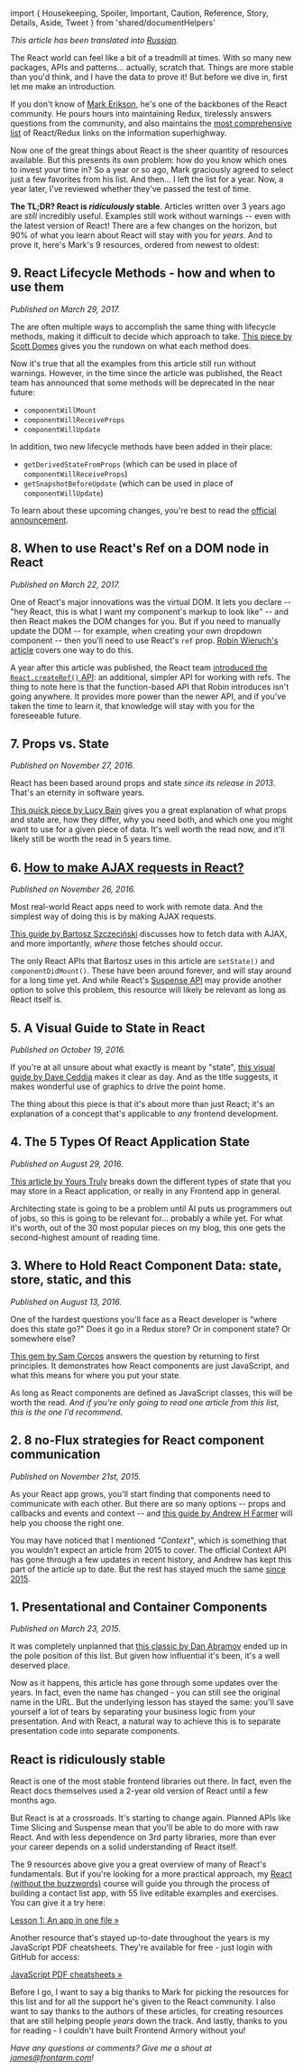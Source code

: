 import { Housekeeping, Spoiler, Important, Caution, Reference, Story, Details, Aside, Tweet } from 'shared/documentHelpers'

*This article has been translated into [Russian](http://softdroid.net/9-rukovodstv-po-react-kotorye-vyderzhali-ispytanie-vremenem).*

The React world can feel like a bit of a treadmill at times. With so many new packages, APIs and patterns... actually, scratch that. Things are more stable than you'd think, and I have the data to prove it! But before we dive in, first let me make an introduction.

If you don't know of [Mark Erikson](https://twitter.com/acemarke?lang=en), he's one of the backbones of the React community. He pours hours into maintaining Redux, tirelessly answers questions from the community, and also maintains the [most comprehensive list](https://github.com/markerikson/react-redux-links) of React/Redux links on the information superhighway.

Now one of the great things about React is the sheer quantity of resources available. But this presents its own problem: how do you know which ones to invest your time in? So a year or so ago, Mark graciously agreed to select just a few favorites from his list. And then... I left the list for a year. Now, a year later, I've reviewed whether they've passed the test of time.

**The TL;DR? React is *ridiculously* stable**. Articles written over 3 years ago are *still* incredibly useful. Examples still work without warnings -- even with the latest version of React! There are a few changes on the horizon, but 90% of what you learn about React will stay with you for *years*. And to prove it, here's Mark's 9 resources, ordered from newest to oldest:


## 9. React Lifecycle Methods - how and when to use them

*Published on March 29, 2017.*

The are often multiple ways to accomplish the same thing with lifecycle methods, making it difficult to decide which approach to take. [This piece by Scott Domes](https://engineering.musefind.com/react-lifecycle-methods-how-and-when-to-use-them-2111a1b692b1) gives you the rundown on what each method does.

Now it's true that all the examples from this article still run without warnings. However, in the time since the article was published, the React team has announced that some methods will be deprecated in the near future:

- `componentWillMount`
- `componentWillReceiveProps`
- `componentWillUpdate`

In addition, two new lifecycle methods have been added in their place:

- `getDerivedStateFromProps` (which can be used in place of `componentWillReceiveProps`)
- `getSnapshotBeforeUpdate` (which can be used in place of `componentWillUpdate`)

To learn about these upcoming changes, you're best to read the [official announcement](https://reactjs.org/blog/2018/03/29/react-v-16-3.html).

## 8. When to use React's Ref on a DOM node in React

*Published on March 22, 2017.*

One of React's major innovations was the virtual DOM. It lets you declare -- "hey React, this is what I want my component's markup to look like" -- and then React makes the DOM changes for you. But if you need to manually update the DOM -- for example, when creating your own dropdown component -- then you'll need to use React's `ref` prop. [Robin Wieruch's article](https://www.robinwieruch.de/react-ref-attribute-dom-node/) covers one way to do this.

A year after this article was published, the React team [introduced the `React.createRef()` API](https://reactjs.org/blog/2018/03/29/react-v-16-3.html#createref-api): an additional, simpler API for working with refs. The thing to note here is that the function-based API that Robin introduces isn't going anywhere. It provides more power than the newer API, and if you've taken the time to learn it, that knowledge will stay with you for the foreseeable future.

## 7. Props vs. State

*Published on November 27, 2016.*

React has been based around props and state *since its release in 2013*. That's an eternity in software years.

[This quick piece by Lucy Bain](http://lucybain.com/blog/2016/react-state-vs-pros/) gives you a great explanation of what props and state are, how they differ, why you need both, and which one you might want to use for a given piece of data. It's well worth the read now, and it'll likely still be worth the read in 5 years time.

## 6. [How to make AJAX requests in React?]()

*Published on November 26, 2016.*

Most real-world React apps need to work with remote data. And the simplest way of doing this is by making AJAX requests.

[This guide by Bartosz Szczeciński](https://medium.com/@baphemot/how-to-make-ajax-requests-in-react-a6a52bb5a8b1) discusses how to fetch data with AJAX, and more importantly, *where* those fetches should occur.

The only React APIs that Bartosz uses in this article are `setState()` and `componentDidMount()`. These have been around forever, and will stay around for a long time yet. And while React's [Suspense API](https://www.youtube.com/watch?v=v6iR3Zk4oDY) may provide another option to solve this problem, this resource will likely be relevant as long as React itself is.


## 5. A Visual Guide to State in React

*Published on October 19, 2016.*

If you're at all unsure about what exactly is meant by "state", [this visual guide by Dave Ceddia](https://daveceddia.com/visual-guide-to-state-in-react/) makes it clear as day. And as the title suggests, it makes wonderful use of graphics to drive the point home.

The thing about this piece is that it's about more than just React; it's an explanation of a concept that's applicable to *any* frontend development.


## 4. The 5 Types Of React Application State

*Published on August 29, 2016.*

[This article by Yours Truly](http://jamesknelson.com/5-types-react-application-state/) breaks down the different types of state that you may store in a React application, or really in any Frontend app in general.

Architecting state is going to be a problem until AI puts us programmers out of jobs, so this is going to be relevant for... probably a while yet. For what it's worth, out of the 30 most popular pieces on my blog, this one gets the second-highest amount of reading time.


## 3. Where to Hold React Component Data: state, store, static, and this

*Published on August 13, 2016.*

One of the hardest questions you'll face as a React developer is "where does this state go?" Does it go in a Redux store? Or in component state? Or somewhere else?

[This gem by Sam Corcos](https://medium.freecodecamp.org/where-do-i-belong-a-guide-to-saving-react-component-data-in-state-store-static-and-this-c49b335e2a00) answers the question by returning to first principles. It demonstrates how React components are just JavaScript, and what this means for where you put your state.

As long as React components are defined as JavaScript classes, this will be worth the read. *And if you're only going to read one article from this list, this is the one I'd recommend.*


## 2. 8 no-Flux strategies for React component communication

*Published on November 21st, 2015.*

As your React app grows, you'll start finding that components need to communicate with each other. But there are so many options -- props and callbacks and events and context -- and [this guide by Andrew H Farmer](http://andrewhfarmer.com/component-communication/) will help you choose the right one.

You may have noticed that I mentioned *"Context"*, which is something that you wouldn't expect an article from 2015 to cover. The official Context API has gone through a few updates in recent history, and Andrew has kept this part of the article up to date. But the rest has stayed much the same [since 2015](https://web.archive.org/web/20170606162929/http://andrewhfarmer.com/component-communication/).


## 1. Presentational and Container Components

*Published on March 23, 2015.*

It was completely unplanned that [this classic by Dan Abramov](https://medium.com/@dan_abramov/smart-and-dumb-components-7ca2f9a7c7d0) ended up in the pole position of this list. But given how influential it's been, it's a well deserved place.

Now as it happens, this article has gone through some updates over the years. In fact, even the name has changed - you can still see the original name in the URL. But the underlying lesson has stayed the same: you'll save yourself a lot of tears by separating your business logic from your presentation. And with React, a natural way to achieve this is to separate presentation code into separate components.


## React is ridiculously stable

React is one of the most stable frontend libraries out there. In fact, even the React docs themselves used a 2-year old version of React until a few months ago.

<div className="tweet">
  <Tweet tweetId="1017409804308905986" />
</div>

But React is at a crossroads. It's starting to change again. Planned APIs like Time Slicing and Suspense mean that you'll be able to do more with raw React. And with less dependence on 3rd party libraries, more than ever your career depends on a solid understanding of React itself.

The 9 resources above give you a great overview of many of React's fundamentals. But if you're looking for a more practical approach, my [React (without the buzzwords)](/courses/learn-raw-react/) course will guide you through the process of building a contact list app, with 55 live editable examples and exercises. You can give it a try here:

[Lesson 1: An app in one file &raquo;](/courses/learn-raw-react/basics/one-file-react-app/)

Another resource that's stayed up-to-date throughout the years is my JavaScript PDF cheatsheets. They're available for free - just login with GitHub for access:

[JavaScript PDF cheatsheets &raquo;](/toolbox/javascript-cheatsheets/)

Before I go, I want to say a big thanks to Mark for picking the resources for this list and for all the support he's given to the React community. I also want to say thanks to the authors of these articles, for creating resources that are still helping people *years* down the track. And lastly, thanks to you for reading - I couldn't have built Frontend Armory without you!

*Have any questions or comments? Give me a shout at [james@frontarm.com](mailto:james@frontarm.com)!*
